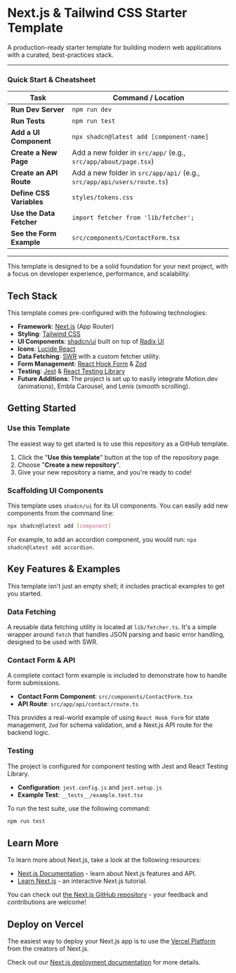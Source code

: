 # Next.js & Tailwind CSS Starter Template

A production-ready starter template for building modern web applications with a curated, best-practices stack.

---

### **Quick Start & Cheatsheet**

| Task                               | Command / Location                                           |
| ---------------------------------- | ------------------------------------------------------------ |
| **Run Dev Server**                 | `npm run dev`                                                |
| **Run Tests**                      | `npm run test`                                               |
| **Add a UI Component**             | `npx shadcn@latest add [component-name]`                     |
| **Create a New Page**              | Add a new folder in `src/app/` (e.g., `src/app/about/page.tsx`) |
| **Create an API Route**            | Add a new folder in `src/app/api/` (e.g., `src/app/api/users/route.ts`) |
| **Define CSS Variables**           | `styles/tokens.css`                                          |
| **Use the Data Fetcher**           | `import fetcher from 'lib/fetcher';`                         |
| **See the Form Example**           | `src/components/ContactForm.tsx`                             |

---

This template is designed to be a solid foundation for your next project, with a focus on developer experience, performance, and scalability.

## Tech Stack

This template comes pre-configured with the following technologies:

- **Framework**: [Next.js](https://nextjs.org/) (App Router)
- **Styling**: [Tailwind CSS](https://tailwindcss.com/)
- **UI Components**: [shadcn/ui](https://ui.shadcn.com/) built on top of [Radix UI](https://www.radix-ui.com/)
- **Icons**: [Lucide React](https://lucide.dev/)
- **Data Fetching**: [SWR](https://swr.vercel.app/) with a custom fetcher utility.
- **Form Management**: [React Hook Form](https://react-hook-form.com/) & [Zod](https://zod.dev/)
- **Testing**: [Jest](https://jestjs.io/) & [React Testing Library](https://testing-library.com/)
- **Future Additions**: The project is set up to easily integrate Motion.dev (animations), Embla Carousel, and Lenis (smooth scrolling).

## Getting Started

### Use this Template

The easiest way to get started is to use this repository as a GitHub template.

1.  Click the "**Use this template**" button at the top of the repository page.
2.  Choose "**Create a new repository**".
3.  Give your new repository a name, and you're ready to code!

### Scaffolding UI Components

This template uses `shadcn/ui` for its UI components. You can easily add new components from the command line:

```bash
npx shadcn@latest add [component]
```

For example, to add an accordion component, you would run: `npx shadcn@latest add accordion`.

## Key Features & Examples

This template isn't just an empty shell; it includes practical examples to get you started.

### Data Fetching

A reusable data fetching utility is located at `lib/fetcher.ts`. It's a simple wrapper around `fetch` that handles JSON parsing and basic error handling, designed to be used with SWR.

### Contact Form & API

A complete contact form example is included to demonstrate how to handle form submissions.

-   **Contact Form Component**: `src/components/ContactForm.tsx`
-   **API Route**: `src/app/api/contact/route.ts`

This provides a real-world example of using `React Hook Form` for state management, `Zod` for schema validation, and a Next.js API route for the backend logic.

### Testing

The project is configured for component testing with Jest and React Testing Library.

-   **Configuration**: `jest.config.js` and `jest.setup.js`
-   **Example Test**: `__tests__/example.test.tsx`

To run the test suite, use the following command:

```bash
npm run test
```

## Learn More

To learn more about Next.js, take a look at the following resources:

- [Next.js Documentation](https://nextjs.org/docs) - learn about Next.js features and API.
- [Learn Next.js](https://nextjs.org/learn) - an interactive Next.js tutorial.

You can check out [the Next.js GitHub repository](https://github.com/vercel/next.js) - your feedback and contributions are welcome!

## Deploy on Vercel

The easiest way to deploy your Next.js app is to use the [Vercel Platform](https://vercel.com/new?utm_medium=default-template&filter=next.js&utm_source=create-next-app&utm_campaign=create-next-app-readme) from the creators of Next.js.

Check out our [Next.js deployment documentation](https://nextjs.org/docs/app/building-your-application/deploying) for more details.
